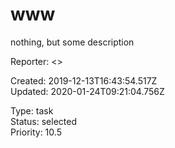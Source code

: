 # www

nothing, but some description

Reporter:  <>

Created: 2019-12-13T16:43:54.517Z  
Updated: 2020-01-24T09:21:04.756Z

Type: task  
Status: selected  
Priority: 10.5
